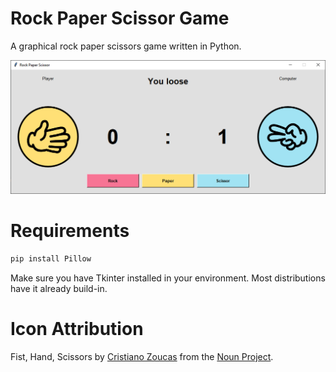 # Rock Paper Scissor Game

A graphical rock paper scissors game written in Python. 

![Thumbnail](thumbnail.PNG)

# Requirements

```bash
pip install Pillow
```
Make sure you have Tkinter installed in your environment. Most distributions have it already build-in. 

# Icon Attribution

Fist, Hand, Scissors  by [Cristiano Zoucas](https://thenounproject.com/cristiano.zoucas/) from the [Noun Project](https://thenounproject.com/).